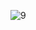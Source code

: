 ![9](https://github.com/VanHoang110802/DO_HOA_MAY_TINH/assets/108053955/89d6011b-2d96-48b5-93c8-f84d8b22dfd9)
